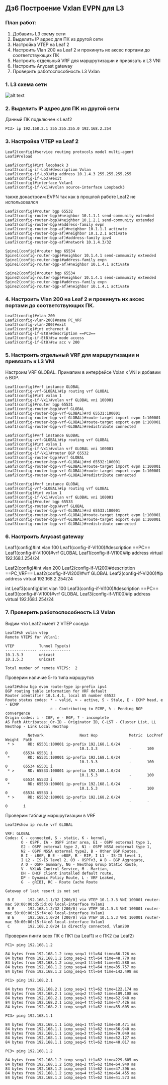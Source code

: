 ## Дз6 Построение Vxlan EVPN для L3
### План работ:
1. Добавить L3 схему сети
2. Выделить IP адрес для ПК из другой сети 
3. Настройка VTEP на Leaf 2
4. Настроить Vlan 200 на Leaf 2 и прокинуть их аксес портами до соответствующих ПК
5. Настроить отдельный VRF для маршрутизации и привязать к L3 VNI
6. Настроить Anycast gateway
7. Проверить работоспособность L3 Vxlan

### 1. L3 схема сети
![alt text](image.png)

### 2. Выделить IP адрес для ПК из другой сети
Данный ПК подключен к Leaf2
```console
PC3> ip 192.168.2.1 255.255.255.0 192.168.2.254
```
### 3. Настройка VTEP на Leaf 2
```console
Leaf2(config)#service routing protocols model multi-agent
Leaf2#reload 
```
```console
Leaf2(config)#int loopback 3
Leaf2(config-if-Lo3)#description Vxlan
Leaf2(config-if-Lo3)#ip address 10.1.4.3 255.255.255.255
Leaf2(config-if-Lo3)#exit
Leaf2(config)#interface Vxlan1
Leaf2(config-if-Vx1)#vxlan source-interface Loopback3
```
также донастроим EVPN так как в прошлой работе Leaf2 не использовался
```console
Leaf2(config)#router bgp 65532
Leaf2(config-router-bgp)#neighbor 10.1.1.1 send-community extended
Leaf2(config-router-bgp)#neighbor 10.1.2.1 send-community extended
Leaf2(config-router-bgp)#address-family evpn 
Leaf2(config-router-bgp-af)#neighbor 10.1.1.1 activate
Leaf2(config-router-bgp-af)#neighbor 10.1.2.1 activate
Leaf2(config-router-bgp-af)#address-family ipv4
Leaf2(config-router-bgp-af)#network 10.1.4.3/32

Spine1(config)#router bgp 65534
Spine1(config-router-bgp)#neighbor 10.1.4.1 send-community extended
Spine1(config-router-bgp)#address-family evpn
Spine1(config-router-bgp-af)#neighbor 10.1.4.1 activate 

Spine2(config)#router bgp 65534
Spine2(config-router-bgp)#neighbor 10.1.4.1 send-community extended
Spine2(config-router-bgp)#address-family evpn
Spine2(config-router-bgp-af)#neighbor 10.1.4.1 activate 
```
### 4. Настроить Vlan 200 на Leaf 2 и прокинуть их аксес портами до соответствующих ПК.
```console
Leaf2(config)#vlan 200
Leaf2(config-vlan-200)#name PC_VRF
Leaf2(config-vlan-200)#exit
Leaf2(config)#int ethernet 8
Leaf2(config-if-Et8)#description ==PC3==
Leaf2(config-if-Et8)#sw mode access 
Leaf2(config-if-Et8)#sw acc v 200
```

### 5. Настроить отдельный VRF для маршрутизации и привязать к L3 VNI
Настроим VRF GLOBAL. Примапим в интерфейсе Vxlan к VNI и добавим в BGP.

```console
Leaf1(config)#vrf instance GLOBAL
Leaf1(config-vrf-GLOBAL)#ip routing vrf GLOBAL
Leaf1(config)#int vxlan 1
Leaf1(config-if-Vx1)#vxlan vrf GLOBAL vni 100001
Leaf1(config)#router bgp 65531
Leaf1(config-router-bgp)#vrf GLOBAL
Leaf1(config-router-bgp-vrf-GLOBAL)#rd 65531:100001
Leaf1(config-router-bgp-vrf-GLOBAL)#route-target import evpn 1:100001
Leaf1(config-router-bgp-vrf-GLOBAL)#route-target export evpn 1:100001      
Leaf1(config-router-bgp-vrf-GLOBAL)#redistribute connected 

Leaf2(config)#vrf instance GLOBAL
Leaf2(config-vrf-GLOBAL)#ip routing vrf GLOBAL
Leaf2(config)#int vxlan 1
Leaf2(config-if-Vx1)#vxlan vrf GLOBAL vni 100001
Leaf2(config-if-Vx1)#router BGP 65532
Leaf2(config-router-bgp)#vrf GLOBAL
Leaf2(config-router-bgp-vrf-GLOBAL)#rd 65532:100001
Leaf2(config-router-bgp-vrf-GLOBAL)#route-target import evpn 1:100001
Leaf2(config-router-bgp-vrf-GLOBAL)#route-target export evpn 1:100001      
Leaf2(config-router-bgp-vrf-GLOBAL)#redistribute connected

Leaf3(config)#vrf instance GLOBAL
Leaf3(config-vrf-GLOBAL)#ip routing vrf GLOBAL
Leaf3(config)#int vxlan 1
Leaf3(config-if-Vx1)#vxlan vrf GLOBAL vni 100001
Leaf3(config)#router bgp 65533           
Leaf3(config-router-bgp)#vrf GLOBAL
Leaf3(config-router-bgp-vrf-GLOBAL)#rd 65533:100001
Leaf3(config-router-bgp-vrf-GLOBAL)#route-target import evpn 1:100001
Leaf3(config-router-bgp-vrf-GLOBAL)#route-target export evpn 1:100001      
Leaf3(config-router-bgp-vrf-GLOBAL)#redistribute connected 
```
### 6. Настроить Anycast gateway
Leaf1(config)#int vlan 100
Leaf1(config-if-Vl100)#description ==PC==
Leaf1(config-if-Vl100)#vrf GLOBAL
Leaf1(config-if-Vl100)#ip address virtual 192.168.1.254/24

Leaf2(config)#int vlan 200
Leaf2(config-if-Vl200)#description ==PC_VRF==
Leaf2(config-if-Vl200)#vrf GLOBAL
Leaf2(config-if-Vl200)#ip address virtual 192.168.2.254/24

int Leaf3(config)#int vlan 100
Leaf3(config-if-Vl100)#description ==PC==
Leaf3(config-if-Vl100)#vrf GLOBAL
Leaf3(config-if-Vl100)#ip address virtual 192.168.1.254/24

### 7. Проверить работоспособность L3 Vxlan
Видим что Leaf2 имеет 2 VTEP соседа
```console
Leaf2#sh vxlan vtep 
Remote VTEPS for Vxlan1:

VTEP           Tunnel Type(s)
-------------- --------------
10.1.3.3       unicast       
10.1.5.3       unicast       

Total number of remote VTEPS:  2
```
Проверим наличие 5-го типа маршрутов

```console
Leaf2#show bgp evpn route-type ip-prefix ipv4
BGP routing table information for VRF default
Router identifier 10.1.4.1, local AS number 65532
Route status codes: * - valid, > - active, S - Stale, E - ECMP head, e - ECMP
                    c - Contributing to ECMP, % - Pending BGP convergence
Origin codes: i - IGP, e - EGP, ? - incomplete
AS Path Attributes: Or-ID - Originator ID, C-LST - Cluster List, LL Nexthop - Link Local Nexthop

          Network                Next Hop              Metric  LocPref Weight  Path
 * >      RD: 65531:100001 ip-prefix 192.168.1.0/24
                                 10.1.3.3              -       100     0       65534 65531 i
 *        RD: 65531:100001 ip-prefix 192.168.1.0/24
                                 10.1.3.3              -       100     0       65534 65531 i
 * >      RD: 65533:100001 ip-prefix 192.168.1.0/24
                                 10.1.5.3              -       100     0       65534 65533 i
 *        RD: 65533:100001 ip-prefix 192.168.1.0/24
                                 10.1.5.3              -       100     0       65534 65533 i
 * >      RD: 65532:100001 ip-prefix 192.168.2.0/24
                                 -                     -       -       0       i
```
Проверим таблицу маршрутизации в VRF

```console
Leaf2#show ip route vrf GLOBAL

VRF: GLOBAL
Codes: C - connected, S - static, K - kernel, 
       O - OSPF, IA - OSPF inter area, E1 - OSPF external type 1,
       E2 - OSPF external type 2, N1 - OSPF NSSA external type 1,
       N2 - OSPF NSSA external type2, B - Other BGP Routes,
       B I - iBGP, B E - eBGP, R - RIP, I L1 - IS-IS level 1,
       I L2 - IS-IS level 2, O3 - OSPFv3, A B - BGP Aggregate,
       A O - OSPF Summary, NG - Nexthop Group Static Route,
       V - VXLAN Control Service, M - Martian,
       DH - DHCP client installed default route,
       DP - Dynamic Policy Route, L - VRF Leaked,
       G  - gRIBI, RC - Route Cache Route

Gateway of last resort is not set

 B E      192.168.1.1/32 [200/0] via VTEP 10.1.3.3 VNI 100001 router-mac 50:00:00:d5:5d:c0 local-interface Vxlan1
 B E      192.168.1.2/32 [200/0] via VTEP 10.1.5.3 VNI 100001 router-mac 50:00:00:15:f4:e8 local-interface Vxlan1
 B E      192.168.1.0/24 [200/0] via VTEP 10.1.5.3 VNI 100001 router-mac 50:00:00:15:f4:e8 local-interface Vxlan1
 C        192.168.2.0/24 is directly connected, Vlan200
```
Проверим пинги всех ПК с ПК1 (за Leaf1) и с ПК2 (за Leaf2)

```console
PC1> ping 192.168.1.2

84 bytes from 192.168.1.2 icmp_seq=1 ttl=64 time=66.726 ms
84 bytes from 192.168.1.2 icmp_seq=2 ttl=64 time=48.770 ms
84 bytes from 192.168.1.2 icmp_seq=3 ttl=64 time=61.580 ms
84 bytes from 192.168.1.2 icmp_seq=4 ttl=64 time=35.757 ms
84 bytes from 192.168.1.2 icmp_seq=5 ttl=64 time=142.498 ms

PC1> ping 192.168.2.1

84 bytes from 192.168.2.1 icmp_seq=1 ttl=62 time=122.174 ms
84 bytes from 192.168.2.1 icmp_seq=2 ttl=62 time=109.108 ms
84 bytes from 192.168.2.1 icmp_seq=3 ttl=62 time=52.948 ms
84 bytes from 192.168.2.1 icmp_seq=4 ttl=62 time=47.426 ms
84 bytes from 192.168.2.1 icmp_seq=5 ttl=62 time=55.605 ms
```
```console
PC3> ping 192.168.1.1

84 bytes from 192.168.1.1 icmp_seq=1 ttl=62 time=50.471 ms
84 bytes from 192.168.1.1 icmp_seq=2 ttl=62 time=56.940 ms
84 bytes from 192.168.1.1 icmp_seq=3 ttl=62 time=79.049 ms
84 bytes from 192.168.1.1 icmp_seq=4 ttl=62 time=52.127 ms
84 bytes from 192.168.1.1 icmp_seq=5 ttl=62 time=40.017 ms

PC3> ping 192.168.1.2

84 bytes from 192.168.1.2 icmp_seq=1 ttl=62 time=229.605 ms
84 bytes from 192.168.1.2 icmp_seq=2 ttl=62 time=64.940 ms
84 bytes from 192.168.1.2 icmp_seq=3 ttl=62 time=47.396 ms
84 bytes from 192.168.1.2 icmp_seq=4 ttl=62 time=64.455 ms
84 bytes from 192.168.1.2 icmp_seq=5 ttl=62 time=41.573 ms
```